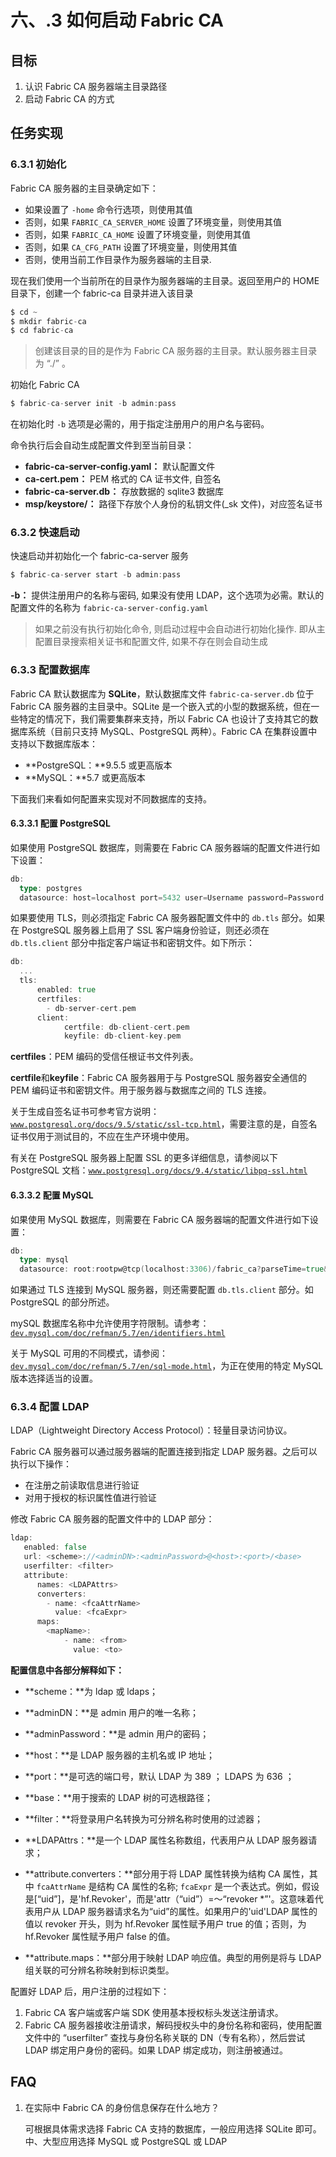 # 六、.3 如何启动 Fabric CA

## 目标

1.  认识 Fabric CA 服务器端主目录路径
2.  启动 Fabric CA 的方式

## 任务实现

### 6.3.1 初始化

Fabric CA 服务器的主目录确定如下：

*   如果设置了 `-home` 命令行选项，则使用其值
*   否则，如果 `FABRIC_CA_SERVER_HOME` 设置了环境变量，则使用其值
*   否则，如果 `FABRIC_CA_HOME` 设置了环境变量，则使用其值
*   否则，如果 `CA_CFG_PATH` 设置了环境变量，则使用其值
*   否则，使用当前工作目录作为服务器端的主目录.

现在我们使用一个当前所在的目录作为服务器端的主目录。返回至用户的 HOME 目录下，创建一个 fabric-ca 目录并进入该目录

```go
$ cd ~
$ mkdir fabric-ca
$ cd fabric-ca 
```

> 创建该目录的目的是作为 Fabric CA 服务器的主目录。默认服务器主目录为 “./” 。

初始化 Fabric CA

```go
$ fabric-ca-server init -b admin:pass 
```

在初始化时 `-b` 选项是必需的，用于指定注册用户的用户名与密码。

命令执行后会自动生成配置文件到至当前目录：

*   **fabric-ca-server-config.yaml：** 默认配置文件
*   **ca-cert.pem：** PEM 格式的 CA 证书文件, 自签名
*   **fabric-ca-server.db：** 存放数据的 sqlite3 数据库
*   **msp/keystore/：** 路径下存放个人身份的私钥文件(_sk 文件)，对应签名证书

### 6.3.2 快速启动

快速启动并初始化一个 fabric-ca-server 服务

```go
$ fabric-ca-server start -b admin:pass 
```

**-b：** 提供注册用户的名称与密码, 如果没有使用 LDAP，这个选项为必需。默认的配置文件的名称为 `fabric-ca-server-config.yaml`

> 如果之前没有执行初始化命令, 则启动过程中会自动进行初始化操作. 即从主配置目录搜索相关证书和配置文件, 如果不存在则会自动生成

### 6.3.3 配置数据库

Fabric CA 默认数据库为 **SQLite**，默认数据库文件 `fabric-ca-server.db` 位于 Fabric CA 服务器的主目录中。SQLite 是一个嵌入式的小型的数据系统，但在一些特定的情况下，我们需要集群来支持，所以 Fabric CA 也设计了支持其它的数据库系统（目前只支持 MySQL、PostgreSQL 两种）。Fabric CA 在集群设置中支持以下数据库版本：

*   **PostgreSQL：**9.5.5 或更高版本
*   **MySQL：**5.7 或更高版本

下面我们来看如何配置来实现对不同数据库的支持。

#### 6.3.3.1 配置 PostgreSQL

如果使用 PostgreSQL 数据库，则需要在 Fabric CA 服务器端的配置文件进行如下设置：

```go
db:
  type: postgres
  datasource: host=localhost port=5432 user=Username password=Password dbname=fabric_ca sslmode=verify-full 
```

如果要使用 TLS，则必须指定 Fabric CA 服务器配置文件中的 `db.tls` 部分。如果在 PostgreSQL 服务器上启用了 SSL 客户端身份验证，则还必须在 `db.tls.client` 部分中指定客户端证书和密钥文件。如下所示：

```go
db:
  ...
  tls:
      enabled: true
      certfiles:
        - db-server-cert.pem
      client:
            certfile: db-client-cert.pem
            keyfile: db-client-key.pem 
```

**certfiles**：PEM 编码的受信任根证书文件列表。

**certfile**和**keyfile**：Fabric CA 服务器用于与 PostgreSQL 服务器安全通信的 PEM 编码证书和密钥文件。用于服务器与数据库之间的 TLS 连接。

关于生成自签名证书可参考官方说明：[`www.postgresql.org/docs/9.5/static/ssl-tcp.html`](https://www.postgresql.org/docs/9.5/static/ssl-tcp.html)，需要注意的是，自签名证书仅用于测试目的，不应在生产环境中使用。

有关在 PostgreSQL 服务器上配置 SSL 的更多详细信息，请参阅以下 PostgreSQL 文档：[`www.postgresql.org/docs/9.4/static/libpq-ssl.html`](https://www.postgresql.org/docs/9.4/static/libpq-ssl.html)

#### 6.3.3.2 配置 MySQL

如果使用 MySQL 数据库，则需要在 Fabric CA 服务器端的配置文件进行如下设置：

```go
db:
  type: mysql
  datasource: root:rootpw@tcp(localhost:3306)/fabric_ca?parseTime=true&tls=custom 
```

如果通过 TLS 连接到 MySQL 服务器，则还需要配置 `db.tls.client` 部分。如 PostgreSQL 的部分所述。

mySQL 数据库名称中允许使用字符限制。请参考：[`dev.mysql.com/doc/refman/5.7/en/identifiers.html`](https://dev.mysql.com/doc/refman/5.7/en/identifiers.html)

关于 MySQL 可用的不同模式，请参阅：[`dev.mysql.com/doc/refman/5.7/en/sql-mode.html`](https://dev.mysql.com/doc/refman/5.7/en/sql-mode.html)，为正在使用的特定 MySQL 版本选择适当的设置。

### 6.3.4 配置 LDAP

LDAP（Lightweight Directory Access Protocol）：轻量目录访问协议。

Fabric CA 服务器可以通过服务器端的配置连接到指定 LDAP 服务器。之后可以执行以下操作：

*   在注册之前读取信息进行验证
*   对用于授权的标识属性值进行验证

修改 Fabric CA 服务器的配置文件中的 LDAP 部分：

```go
ldap:
   enabled: false
   url: <scheme>://<adminDN>:<adminPassword>@<host>:<port>/<base>
   userfilter: <filter>
   attribute:
      names: <LDAPAttrs>
      converters:
        - name: <fcaAttrName>
          value: <fcaExpr>
      maps:
        <mapName>:
            - name: <from>
              value: <to> 
```

**配置信息中各部分解释如下：**

*   **scheme：**为 ldap 或 ldaps；
*   **adminDN：**是 admin 用户的唯一名称；
*   **adminPassword：**是 admin 用户的密码；
*   **host：**是 LDAP 服务器的主机名或 IP 地址；
*   **port：**是可选的端口号，默认 LDAP 为 389 ； LDAPS 为 636 ；
*   **base：**用于搜索的 LDAP 树的可选根路径；
*   **filter：**将登录用户名转换为可分辨名称时使用的过滤器；
*   **LDAPAttrs：**是一个 LDAP 属性名称数组，代表用户从 LDAP 服务器请求；

*   **attribute.converters：**部分用于将 LDAP 属性转换为结构 CA 属性，其中 `fcaAttrName` 是结构 CA 属性的名称; `fcaExpr` 是一个表达式。例如，假设<ldapattrs>是[“uid”]，<fcaattrname>是'hf.Revoker'，而<fcaexpr>是'attr（“uid”）=〜“revoker *”'。这意味着代表用户从 LDAP 服务器请求名为“uid”的属性。如果用户的'uid'LDAP 属性的值以 revoker 开头，则为 hf.Revoker 属性赋予用户 true 的值；否则，为 hf.Revoker 属性赋予用户 false 的值。</fcaexpr></fcaattrname></ldapattrs>

*   **attribute.maps：**部分用于映射 LDAP 响应值。典型的用例是将与 LDAP 组关联的可分辨名称映射到标识类型。

配置好 LDAP 后，用户注册的过程如下：

1.  Fabric CA 客户端或客户端 SDK 使用基本授权标头发送注册请求。
2.  Fabric CA 服务器接收注册请求，解码授权头中的身份名称和密码，使用配置文件中的 “userfilter” 查找与身份名称关联的 DN（专有名称），然后尝试 LDAP 绑定用户身份的密码。如果 LDAP 绑定成功，则注册被通过。

## FAQ

1.  在实际中 Fabric CA 的身份信息保存在什么地方？

    可根据具体需求选择 Fabric CA 支持的数据库，一般应用选择 SQLite 即可。中、大型应用选择 MySQL 或 PostgreSQL 或 LDAP